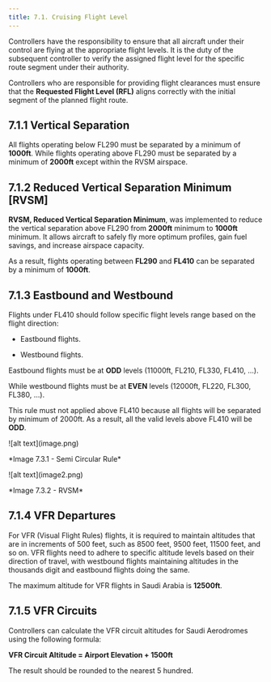 ```yaml
---
title: 7.1. Cruising Flight Level 
---
```

Controllers have the responsibility to ensure that all aircraft under their control are flying at the appropriate flight levels. It is the duty of the subsequent controller to verify the assigned flight level for the specific route segment under their authority. 

Controllers who are responsible for providing flight clearances must ensure that the **Requested Flight Level (RFL)** aligns correctly with the initial segment of the planned flight route.

##  7.1.1 Vertical Separation

All flights operating below FL290 must be separated by a minimum of **1000ft**. While flights operating above FL290 must be separated by a minimum of **2000ft** except within the RVSM airspace.

##  7.1.2 Reduced Vertical Separation Minimum [RVSM]

**RVSM, Reduced Vertical Separation Minimum**, was implemented to reduce the vertical separation above FL290 from **2000ft** minimum to **1000ft** minimum. It allows aircraft to safely fly more optimum profiles, gain fuel savings, and increase airspace capacity.

As a result, flights operating between **FL290** and **FL410** can be separated by a minimum of **1000ft**.

##  7.1.3 Eastbound and Westbound

Flights under FL410 should follow specific flight levels range based on the flight direction:

- Eastbound flights.

- Westbound flights.

Eastbound flights must be at **ODD** levels (11000ft, FL210, FL330, FL410, …).

While westbound flights must be at **EVEN** levels (12000ft, FL220, FL300, FL380, …).

This rule must not applied above FL410 because all flights will be separated by minimum of 2000ft. As a result, all the valid levels above FL410 will be **ODD**.
<div className="center-align">
![alt text](image.png)
</div>
<div className="center-align">
<p> *Image 7.3.1 - Semi Circular Rule* </p>
</div>
<div className="center-align">
![alt text](image2.png)
</div>
<div className="center-align">
<p> *Image 7.3.2 - RVSM* </p>
</div>

##  7.1.4 VFR Departures

For VFR (Visual Flight Rules) flights, it is required to maintain altitudes that are in increments of 500 feet, such as 8500 feet, 9500 feet, 11500 feet, and so on. VFR flights need to adhere to specific altitude levels based on their direction of travel, with westbound flights maintaining altitudes in the thousands digit and eastbound flights doing the same.

The maximum altitude for VFR flights in Saudi Arabia is **12500ft**.

##  7.1.5 VFR Circuits

Controllers can calculate the VFR circuit altitudes for Saudi Aerodromes using the following formula:

**VFR Circuit Altitude = Airport Elevation + 1500ft**

The result should be rounded to the nearest 5 hundred.
